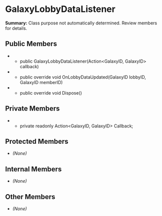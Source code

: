 # GalaxyLobbyDataListener

**Summary:** Class purpose not automatically determined. Review members for details.

## Public Members
- - public GalaxyLobbyDataListener(Action<GalaxyID, GalaxyID> callback)
- - public override void OnLobbyDataUpdated(GalaxyID lobbyID, GalaxyID memberID)
- - public override void Dispose()

## Private Members
- - private readonly Action<GalaxyID, GalaxyID> Callback;

## Protected Members
- *(None)*

## Internal Members
- *(None)*

## Other Members
- *(None)*
